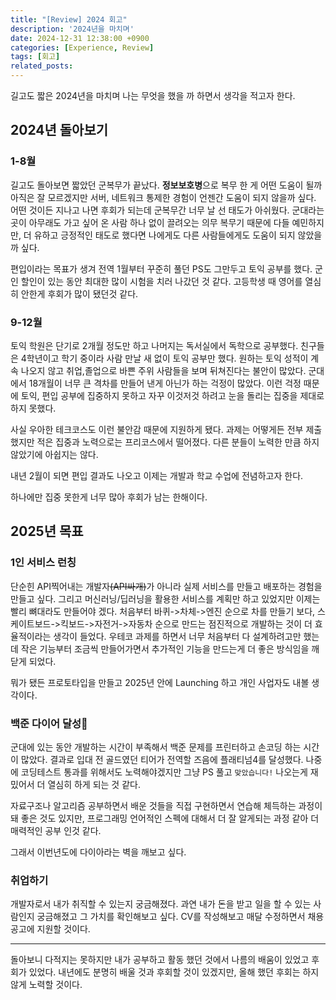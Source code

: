 ```yaml
---
title: "[Review] 2024 회고"
description: '2024년을 마치며'
date: 2024-12-31 12:38:00 +0900
categories: [Experience, Review]
tags: [회고]
related_posts:
---
```


길고도 짧은 2024년을 마치며 나는 무엇을 했을 까 하면서 생각을 적고자 한다.
## 2024년 돌아보기
### 1-8월
길고도 돌아보면 짧았던 군복무가 끝났다. **정보보호병**으로 복무 한 게 어떤 도움이 될까 아직은 잘 모르겠지만 서버, 네트워크 통제한 경험이 언젠간 도움이 되지 않을까 싶다. 어떤 것이든 지나고 나면 후회가 되는데 군복무간 너무 날 선 태도가 아쉬웠다. 군대라는 곳이 아무래도 가고 싶어 온 사람 하나 없이 끌려오는 의무 복무기 때문에 다들 예민하지만, 더 유하고 긍정적인 태도로 했다면 나에게도 다른 사람들에게도 도움이 되지 않았을 까 싶다.

편입이라는 목표가 생겨 전역 1월부터 꾸준히 풀던 PS도 그만두고 토익 공부를 했다. 군인 할인이 있는 동안 최대한 많이 시험을 치러 나갔던 것 같다. 고등학생 때 영어를 열심히 안한게 후회가 많이 됐던것 같다.
### 9-12월
토익 학원은 단기로 2개월 정도만 하고 나머지는 독서실에서 독학으로 공부했다. 친구들은 4학년이고 학기 중이라 사람 만날 새 없이 토익 공부만 했다. 원하는 토익 성적이 계속 나오지 않고 취업,졸업으로 바쁜 주위 사람들을 보며 뒤쳐진다는 불안이 많았다. 군대에서 18개월이 너무 큰 격차를 만들어 낸게 아닌가 하는 걱정이 많았다. 이런 걱정 때문에 토익, 편입 공부에 집중하지 못하고 자꾸 이것저것 하려고 눈을 돌리는 집중을 제대로 하지 못했다.

사실 우아한 테크코스도 이런 불안감 때문에 지원하게 됐다. 과제는 어떻게든 전부 제출 했지만 적은 집중과 노력으로는 프리코스에서 떨어졌다. 다른 분들이 노력한 만큼 하지 않았기에 아쉽지는 않다.

내년 2월이 되면 편입 결과도 나오고 이제는 개발과 학교 수업에 전념하고자 한다. 

하나에만 집중 못한게 너무 많아 후회가 남는 한해이다.

## 2025년 목표
### 1인 서비스 런칭
단순힌 API찍어내는 개발자~~(API싸개)~~가 아니라 실제 서비스를 만들고 배포하는 경험을 만들고 싶다. 그리고 머신러닝/딥러닝을 활용한 서비스를 계획만 하고 있었지만 이제는 빨리 뼈대라도 만들어야 겠다.
처음부터 바퀴->차체->엔진 순으로 차를 만들기 보다, 스케이트보드->킥보드->자전거->자동차 순으로 만드는 점진적으로 개발하는 것이 더 효율적이라는 생각이 들었다. 우테코 과제를 하면서 너무 처음부터 다 설계하려고만 했는데 작은 기능부터 조금씩 만들어가면서 추가적인 기능을 만드는게 더 좋은 방식임을 깨닫게 되었다. 

뭐가 됐든 프로토타입을 만들고 2025년 안에 Launching 하고 개인 사업자도 내볼 생각이다.

### 백준 다이어 달성💎
군대에 있는 동안 개발하는 시간이 부족해서 백준 문제를 프린터하고 손코딩 하는 시간이 많았다. 결과로 입대 전 골드였던 티어가 전역할 즈음에 플래티넘4를 달성했다. 나중에 코딩테스트 통과를 위해서도 노력해야겠지만 그냥 PS 풀고 `맞았습니다!` 나오는게 재밌어서 더 열심히 하게 되는 것 같다. 

자료구조나 알고리즘 공부하면서 배운 것들을 직접 구현하면서 연습해 체득하는 과정이 돼 좋은 것도 있지만, 프로그래밍 언어적인 스펙에 대해서 더 잘 알게되는 과정 같아 더 매력적인 공부 인것 같다.

그래서 이번년도에 다이아라는 벽을 깨보고 싶다.

### 취업하기
개발자로서 내가 취직할 수 있는지 궁금해졌다. 과연 내가 돈을 받고 일을 할 수 있는 사람인지 궁금해졌고 그 가치를 확인해보고 싶다. CV를 작성해보고 매달 수정하면서 채용공고에 지원할 것이다.

---
돌아보니 다적지는 못하지만 내가 공부하고 활동 했던 것에서 나름의 배움이 있었고 후회가 있었다. 내년에도 분명히 배울 것과 후회할 것이 있겠지만, 올해 했던 후회는 하지 않게 노력할 것이다.